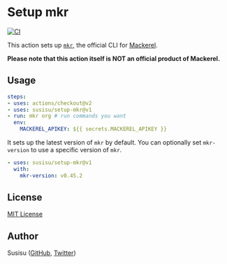 # Setup mkr
[![CI](https://github.com/susisu/setup-mkr/workflows/CI/badge.svg)](https://github.com/susisu/setup-mkr/actions?query=workflow%3ACI)

This action sets up [`mkr`](https://github.com/mackerelio/mkr), the official CLI for [Mackerel](https://mackerel.io/).

**Please note that this action itself is NOT an official product of Mackerel.**

## Usage
``` yml
steps:
- uses: actions/checkout@v2
- uses: susisu/setup-mkr@v1
- run: mkr org # run commands you want
  env:
    MACKEREL_APIKEY: ${{ secrets.MACKEREL_APIKEY }}
```

It sets up the latest version of `mkr` by default. You can optionally set `mkr-version` to use a specific version of `mkr`.

``` yml
- uses: susisu/setup-mkr@v1
  with:
    mkr-version: v0.45.2
```

## License
[MIT License](http://opensource.org/licenses/mit-license.php)

## Author
Susisu ([GitHub](https://github.com/susisu), [Twitter](https://twitter.com/susisu2413))
